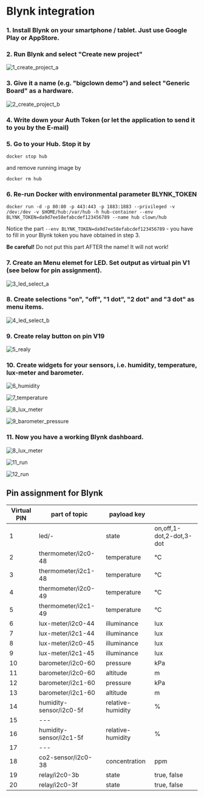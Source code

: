 Blynk integration
=================

### 1. Install Blynk on your smartphone / tablet. Just use Google Play or AppStore.

### 2. Run Blynk and select "Create new project"

![1_create_project_a](images/1_create_project_a.png)

### 3. Give it a name (e.g. "bigclown demo") and select "Generic Board" as a hardware.

![2_create_project_b](images/2_create_project_b.png)

### 4. Write down your Auth Token (or let the application to send it to you by the E-mail)

### 5. Go to your Hub. Stop it by

`docker stop hub`

and remove running image by

`docker rm hub`

### 6. Re-run Docker with environmental parameter BLYNK_TOKEN

`docker run -d -p 80:80 -p 443:443 -p 1883:1883 --privileged -v /dev:/dev -v $HOME/hub:/var/hub -h hub-container --env BLYNK_TOKEN=da9d7ee58efabcdef123456789 --name hub clown/hub`

Notice the part `--env BLYNK_TOKEN=da9d7ee58efabcdef123456789` - you have to fill in your Blynk token you have obtained in step 3.

**Be careful!** Do not put this part AFTER the name! It will not work!

### 7. Create an Menu elemet for LED. Set output as virtual pin V1 (see below for pin assignment).

![3_led_select_a](images/3_led_select_a.png)

### 8. Create selections "on", "off", "1 dot", "2 dot" and "3 dot" as menu items.

![4_led_select_b](images/4_led_select_b.png)

### 9. Create relay button on pin V19

![5_realy](images/5_realy.png)

### 10. Create widgets for your sensors, i.e. humidity, temperature, lux-meter and barometer.

![6_humidity](images/6_humidity.png)

![7_temperature](images/7_temperature.png)

![8_lux_meter](images/8_lux_meter.png)

![9_barometer_pressure](images/9_barometer_pressure.png)

### 11. Now you have a working Blynk dashboard.

![8_lux_meter](images/10.png)

![11_run](images/11_run.png)

![12_run](images/12_run.png)


## Pin assignment for Blynk

| Virtual PIN | part of topic           | payload key       |                          |
|-------------|-------------------------|-------------------|--------------------------|
| 1           | led/-                   | state             | on,off,1-dot,2-dot,3-dot |
| 2           | thermometer/i2c0-48     | temperature       | °C                       |
| 3           | thermometer/i2c1-48     | temperature       | °C                       |
| 4           | thermometer/i2c0-49     | temperature       | °C                       |
| 5           | thermometer/i2c1-49     | temperature       | °C                       |
| 6           | lux-meter/i2c0-44       | illuminance       | lux                      |
| 7           | lux-meter/i2c1-44       | illuminance       | lux                      |
| 8           | lux-meter/i2c0-45       | illuminance       | lux                      |
| 9           | lux-meter/i2c1-45       | illuminance       | lux                      |
| 10          | barometer/i2c0-60       | pressure          | kPa                      |
| 11          | barometer/i2c0-60       | altitude          | m                        |
| 12          | barometer/i2c1-60       | pressure          | kPa                      |
| 13          | barometer/i2c1-60       | altitude          | m                        |
| 14          | humidity-sensor/i2c0-5f | relative-humidity | %                        |
| 15          | ---                     |                   |                          |
| 16          | humidity-sensor/i2c1-5f | relative-humidity | %                        |
| 17          | ---                     |                   |                          |
| 18          | co2-sensor/i2c0-38      | concentration     | ppm                      |
| 19          | relay/i2c0-3b           | state             | true, false              |
| 20          | relay/i2c0-3f           | state             | true, false              |